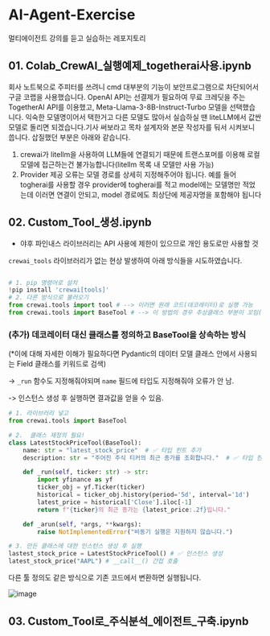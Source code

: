 # AI-Agent-Exercise
멀티에이전트 강의를 듣고 실습하는 레포지토리

## 01. Colab_CrewAI_실행예제_togetherai사용.ipynb
회사 노트북으로 주피터를 쓰려니 cmd 대부분의 기능이 보안프로그램으로 차단되어서 구글 코랩을 사용했습니다. OpenAI API는 선결제가 필요하여 무료 크레딧을 주는 TogetherAI API를 이용했고, Meta-Llama-3-8B-Instruct-Turbo 모델을 선택했습니다. 익숙한 모델명이어서 택한거고 다른 모델도 많아서 실습하실 땐 liteLLM에서 값싼 모델로 돌리면 되겠습니다.기사 써보라고 목차 설계자와 본문 작성자를 둬서 시켜보니 씁니다.
삽질했던 부분은 아래와 같습니다.
1. crewai가 litellm을 사용하여 LLM들에 연결되기 때문에 트랜스포머를 이용해 로컬 모델에 접근하는건 불가능합니다(litellm 목록 내 모델만 사용 가능)
2. Provider 제공 오류는 모델 경로를 상세히 지정해주어야 됩니다. 예를 들어 togherai를 사용할 경우 provider에 togherai를 적고 model에는 모델명만 적었는데 이러면 연결이 안되고, model 경로에도 최상단에 제공자명을 포함해야 됩니다
## 02. Custom_Tool_생성.ipynb
- 야후 파인내스 라이브러리는 API 사용에 제한이 있으므로 개인 용도로만 사용할 것

`crewai_tools` 라이브러리가 없는 현상 발생하여 아래 방식들을 시도하였습니다.

```python

# 1. pip 명령어로 설치
!pip install 'crewai[tools]'
# 2. 다른 방식으로 불러오기
from crewai.tools import tool # --> 이러면 원래 코드(데코레이터)로 실행 가능
from crewai.tools import BaseTool # --> 이 방법의 경우 추상클래스 부분이 꼬임(아래 참조)
```
### (추가) 데코레이터 대신 클래스를 정의하고 BaseTool을 상속하는 방식
(*이에 대해 자세한 이해가 필요하다면 Pydantic의 데이터 모델 클래스 안에서 사용되는 Field 클래스를 키워드로 검색)

-> `_run` 함수도 지정해줘야되며 `name` 필드에 타입도 지정해줘야 오류가 안 남.

-> 인스턴스 생성 후 실행하면 결과값을 얻을 수 있음.

```python
# 1. 라이브러리 넣고
from crewai.tools import BaseTool

# 2.  클래스 재정의 필요!
class LatestStockPriceTool(BaseTool):
    name: str = "latest_stock_price"  # ✅ 타입 힌트 추가
    description: str = "주어진 주식 티커의 최근 종가를 조회합니다."  # ✅ 타입 힌트 추가

    def _run(self, ticker: str) -> str:
        import yfinance as yf
        ticker_obj = yf.Ticker(ticker)
        historical = ticker_obj.history(period='5d', interval='1d')
        latest_price = historical['Close'].iloc[-1]
        return f"{ticker}의 최근 종가는 {latest_price:.2f}입니다."

    def _arun(self, *args, **kwargs):
        raise NotImplementedError("비동기 실행은 지원하지 않습니다.")

# 3. 만든 클래스에 대한 인스턴스 생성 후 실행
lastest_stock_price = LatestStockPriceTool() # ✅ 인스턴스 생성
latest_stock_price("AAPL") # __call__() 간접 호출
```
다른 툴 정의도 같은 방식으로 기존 코드에서 변환하면 실행됩니다.

![image](https://github.com/user-attachments/assets/f92acb55-57eb-4dc6-8e9c-a03ca1b61057)

## 03. Custom_Tool로_주식분석_에이전트_구축.ipynb
